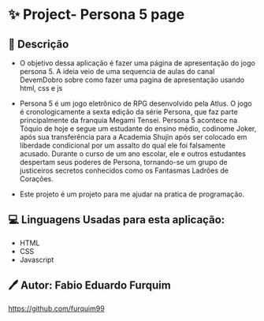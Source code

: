# ✨ Project- Persona 5 page

## 📕 Descrição

- O objetivo dessa aplicação é fazer uma página de apresentação do jogo 
persona 5. A ideia veio de uma sequencia de aulas do canal DevemDobro sobre
como fazer uma pagina de apresentação usando html, css e js

- Persona 5 é um jogo eletrônico de RPG desenvolvido pela Atlus. O jogo é cronologicamente a sexta edição da série Persona, que faz parte principalmente da franquia Megami Tensei. Persona 5 acontece na Tóquio de hoje e segue um estudante do ensino médio, codinome Joker, após sua transferência para a Academia Shujin após ser colocado em liberdade condicional por um assalto do qual ele foi falsamente acusado. Durante o curso de um ano escolar, ele e outros estudantes despertam seus poderes de Persona, tornando-se um grupo de justiceiros secretos conhecidos como os Fantasmas Ladrões de Corações.

- Este projeto é um projeto para me ajudar na pratica de programação.

## 💻 Linguagens Usadas para esta aplicação:

- HTML
- CSS 
- Javascript


## 🖊 Autor: Fabio Eduardo Furquim
https://github.com/furquim99